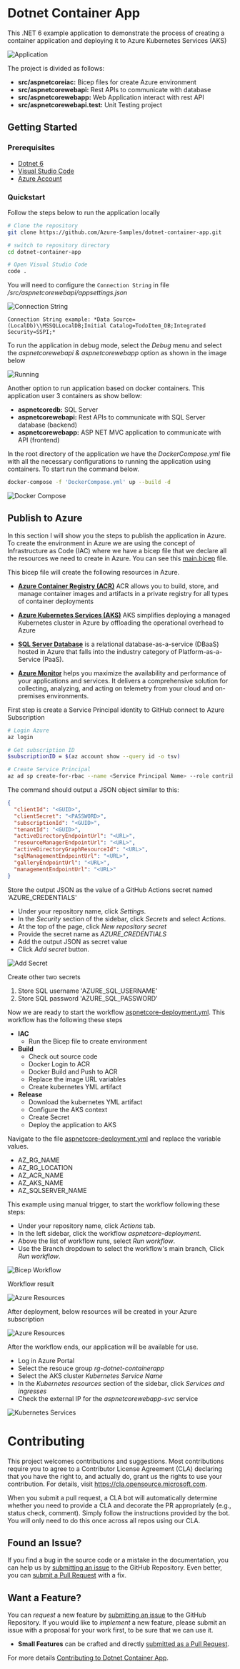 # Dotnet Container App

This .NET 6 example application to demonstrate the process of creating a container application and deploying it to Azure Kubernetes Services (AKS)

![Application](/images/img01.png "Application")

The project is divided as follows:

- **src/aspnetcoreiac:** Bicep files for create Azure environment
- **src/aspnetcorewebapi:** Rest APIs to communicate with database
- **src/aspnetcorewebapp:** Web Application interact with rest API
- **src/aspnetcorewebapi.test:** Unit Testing project

## Getting Started

### Prerequisites

- [Dotnet 6](https://dotnet.microsoft.com/en-us/download/dotnet/6.0)
- [Visual Studio Code](https://code.visualstudio.com/download)
- [Azure Account](https://azure.microsoft.com/en-us/free/)

### Quickstart

Follow the steps below to run the application locally

```sh
# Clone the repository
git clone https://github.com/Azure-Samples/dotnet-container-app.git

# switch to repository directory
cd dotnet-container-app

# Open Visual Studio Code
code .
```

You will need to configure the ```Connection String``` in file */src/aspnetcorewebapi/appsettings.json*

![Connection String](/images/img10.png "Application")

```
Connection String example: *Data Source=(LocalDb)\\MSSQLLocalDB;Initial Catalog=TodoItem_DB;Integrated Security=SSPI;*
```

To run the application in debug mode, select the *Debug* menu and select the *aspnetcorewebapi & aspnetcorewebapp* option as shown in the image below

![Running](/images/img03.png "Application")

Another option to run application based on docker containers. This application user 3 containers as show bellow:

- **aspnetcoredb:** SQL Server
- **aspnetcorewebapi:** Rest APIs to communicate with SQL Server database (backend)
- **aspnetcorewebapp:** ASP NET MVC application to communicate with API (frontend)

In the root directory of the application we have the *DockerCompose.yml* file with all the necessary configurations to running the application using containers. To start run the command below.

```sh
docker-compose -f 'DockerCompose.yml' up --build -d
```

![Docker Compose](/images/img04.png "DockerCompose")

## Publish to Azure

In this section I will show you the steps to publish the application in Azure. To create the environment in Azure we are using the concept of Infrastructure as Code (IAC) where we have a bicep file that we declare all the resources we need to create in Azure. You can see this [main.bicep](src/aspnetcoreiac/main.bicep) file.

This bicep file will create the following resources in Azure.

- **[Azure Container Registry (ACR)](https://docs.microsoft.com/en-us/azure/container-registry/)** ACR allows you to build, store, and manage container images and artifacts in a private registry for all types of container deployments

- **[Azure Kubernetes Services (AKS)](https://docs.microsoft.com/en-us/azure/aks/intro-kubernetes)** AKS simplifies deploying a managed Kubernetes cluster in Azure by offloading the operational overhead to Azure

- **[SQL Server Database](https://docs.microsoft.com/en-us/azure/azure-sql/azure-sql-iaas-vs-paas-what-is-overview?view=azuresql)** is a relational database-as-a-service (DBaaS) hosted in Azure that falls into the industry category of Platform-as-a-Service (PaaS).

- **[Azure Monitor](https://docs.microsoft.com/en-us/azure/azure-monitor/overview)** helps you maximize the availability and performance of your applications and services. It delivers a comprehensive solution for collecting, analyzing, and acting on telemetry from your cloud and on-premises environments.

First step is create a Service Principal identity to GitHub connect to Azure Subscription

```sh
# Login Azure
az login

# Get subscription ID
$subscriptionID = $(az account show --query id -o tsv)

# Create Service Principal
az ad sp create-for-rbac --name <Service Principal Name> --role contributor --scopes /subscriptions/$subscriptionID --sdk-auth 
```

The command should output a JSON object similar to this:

```json
{
  "clientId": "<GUID>",
  "clientSecret": "<PASSWORD>",
  "subscriptionId": "<GUID>",
  "tenantId": "<GUID>",
  "activeDirectoryEndpointUrl": "<URL>",
  "resourceManagerEndpointUrl": "<URL>",
  "activeDirectoryGraphResourceId": "<URL>",
  "sqlManagementEndpointUrl": "<URL>",
  "galleryEndpointUrl": "<URL>",
  "managementEndpointUrl": "<URL>"
}
```

Store the output JSON as the value of a GitHub Actions secret named 'AZURE_CREDENTIALS'

- Under your repository name, click *Settings*.
- In the *Security* section of the sidebar, click *Secrets* and select *Actions*.
- At the top of the page, click *New repository secret*
- Provide the secret name as *AZURE_CREDENTIALS*
- Add the output JSON as secret value
- Click *Add secret* button.

![Add Secret](/images/img05.png "Add Secret")

Create other two secrets
1. Store SQL username 'AZURE_SQL_USERNAME' 
2. Store SQL password 'AZURE_SQL_PASSWORD'

Now we are ready to start the workflow [aspnetcore-deployment.yml](.github/workflows/aspnetcore-deployment.yml). This workflow has the following these steps

- **IAC**
  - Run the Bicep file to create environment
- **Build**
  - Check out source code
  - Docker Login to ACR
  - Docker Build and Push to ACR
  - Replace the image URL variables
  - Create kubernetes YML artifact
- **Release**
  - Download the kubernetes YML artifact
  - Configure the AKS context
  - Create Secret
  - Deploy the application to AKS

Navigate to the file [aspnetcore-deployment.yml](.github/workflows/aspnetcore-deployment.yml) and replace the variable values.
- AZ_RG_NAME
- AZ_RG_LOCATION
- AZ_ACR_NAME
- AZ_AKS_NAME
- AZ_SQLSERVER_NAME

This example using manual trigger, to start the workflow following these steps:

- Under your repository name, click *Actions* tab.
- In the left sidebar, click the workflow *aspnetcore-deployment*.
- Above the list of workflow runs, select *Run workflow*.
- Use the Branch dropdown to select the workflow's main branch, Click *Run workflow*.

![Bicep Workflow](/images/img06.png "Bicep Workflow")

Workflow result

![Azure Resources](/images/img13.png "Azure Resources")

After deployment, below resources will be created in your Azure subscription

![Azure Resources](/images/img07.png "Azure Resources")

After the workflow ends, our application will be available for use.

- Log in Azure Portal
- Select the resouce group *rg-dotnet-containerapp*
- Select the AKS cluster *Kubernetes Service Name*
- In the *Kubernetes resources* section of the sidebar, click *Services and ingresses*
- Check the external IP for the *aspnetcorewebapp-svc* service

![Kubernetes Services](/images/img09.png "Kubernetes Services")

# Contributing

This project welcomes contributions and suggestions. Most contributions require you to agree to a Contributor License Agreement (CLA) declaring that you have the right to, and actually do, grant us the rights to use your contribution. For details, visit https://cla.opensource.microsoft.com.

When you submit a pull request, a CLA bot will automatically determine whether you need to provide a CLA and decorate the PR appropriately (e.g., status check, comment). Simply follow the instructions provided by the bot. You will only need to do this once across all repos using our CLA.

## Found an Issue?
If you find a bug in the source code or a mistake in the documentation, you can help us by [submitting an issue](CONTRIBUTING.md#-submitting-an-issue) to the GitHub Repository. Even better, you can [submit a Pull Request](CONTRIBUTING.md#-submitting-a-pull-request-pr) with a fix.

## Want a Feature?
You can *request* a new feature by [submitting an issue](CONTRIBUTING.md#-submitting-an-issue) to the GitHub Repository. If you would like to *implement* a new feature, please submit an issue with a proposal for your work first, to be sure that we can use it.

* **Small Features** can be crafted and directly [submitted as a Pull Request](CONTRIBUTING.md#-submitting-an-issue).

For more details [Contributing to Dotnet Container App](CONTRIBUTING.md).
